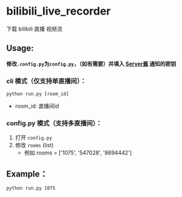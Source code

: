 # bilibili_live_recorder
下载 bilibili 直播 视频流  

## Usage:
**修改<code>.config.py</code>为<code>config.py</code>，（如有需要）并填入 [Server酱](http://sc.ftqq.com/3.version) 通知的密钥**
### cli 模式（仅支持单直播间）：
<code>python run.py [room_id]</code>  
- room_id: 直播间id
### config.py 模式（支持多直播间）：
1. 打开 <code>config.py</code> 
1. 修改 <code>rooms</code> (list)
    - 例如 rooms = ['1075', '547028', '8694442']
## Example：
<code>python run.py 1075</code>